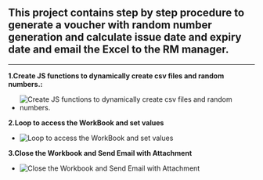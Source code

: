 ## This project contains step by step procedure to generate a voucher with random number generation and calculate issue date and expiry date and email the Excel to the RM manager.

---
**1.Create JS functions to dynamically create csv files and random numbers.:**

- ![Create JS functions to dynamically create csv files and random numbers.](https://user-images.githubusercontent.com/82325528/221290952-627c97b4-7db9-4dd4-bf4b-641c9c70db9d.png)

**2.Loop to access the WorkBook and set values**

- ![Loop to access the WorkBook and set values](https://user-images.githubusercontent.com/82325528/221291192-7d6a3604-a63c-41fe-9ab2-b87ec2a086bd.png)

**3.Close the Workbook and Send Email with Attachment**

- ![Close the Workbook and Send Email with Attachment](https://user-images.githubusercontent.com/82325528/221291614-46efcf86-2570-4c7f-a824-a52ce30d392b.png)

